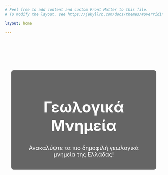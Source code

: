 ```yaml
---
# Feel free to add content and custom Front Matter to this file.
# To modify the layout, see https://jekyllrb.com/docs/themes/#overriding-theme-defaults

layout: home

---
```

<div class="banner">
  <div class="banner-content">
    <h1>Γεωλογικά Μνημεία</h1>
    <p>Ανακαλύψτε τα πιο δημοφιλή γεωλογικά μνημεία της Ελλάδας!</p>
  </div>
</div>

<style>
.banner {
  background-image: url("https://upload.wikimedia.org/wikipedia/commons/8/82/%CE%97_%CE%B4%CF%81%CE%B1%CE%BA%CF%8C%CE%BB%CE%B9%CE%BC%CE%BD%CE%B7_%CF%84%CE%B7%CF%82_%CE%A4%CF%8D%CE%BC%CF%86%CE%B7%CF%82.jpg");
  background-size: cover;
  background-position: center;
  color: white;
  text-align: center;
  padding: 100px 20px;
}

.banner-content {
  max-width: 800px;
  margin: auto;
  background-color: rgba(0, 0, 0, 0.6); /* Μαύρο ημιδιαφανές για καλύτερη ανάγνωση */
  padding: 20px;
  border-radius: 8px;
}

.banner h1 {
  font-size: 48px;
  font-weight: bold;
}

.banner p {
  font-size: 18px;
}
</style>
    
